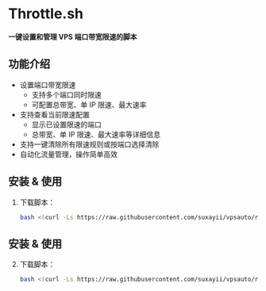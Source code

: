# Throttle.sh

**一键设置和管理 VPS 端口带宽限速的脚本**

## 功能介绍

- 设置端口带宽限速
  - 支持多个端口同时限速
  - 可配置总带宽、单 IP 限速、最大速率
- 支持查看当前限速配置
  - 显示已设置限速的端口
  - 总带宽、单 IP 限速、最大速率等详细信息
- 支持一键清除所有限速规则或按端口选择清除
- 自动化流量管理，操作简单高效

## 安装 & 使用

1. 下载脚本：

   ```bash
   bash <(curl -Ls https://raw.githubusercontent.com/suxayii/vpsauto/refs/heads/master/Throttle.sh)

## 安装 & 使用

2. 下载脚本：

   ```bash
   bash <(curl -Ls https://raw.githubusercontent.com/suxayii/vpsauto/refs/heads/master/hy2.sh)
